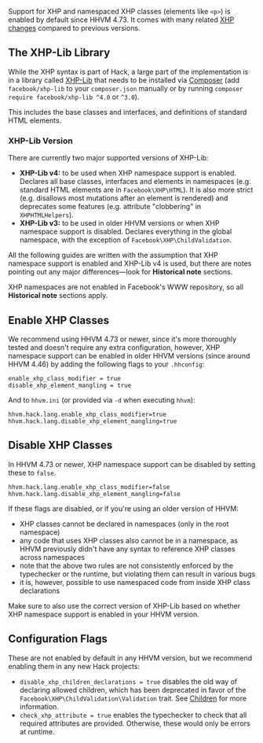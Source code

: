 Support for XHP and namespaced XHP classes (elements like `<p>`) is enabled by default since
HHVM 4.73. It comes with many related
[XHP changes](https://hhvm.com/blog/2020/09/02/XHP-namespaces-and-syntax.html)
compared to previous versions.

## The XHP-Lib Library

While the XHP syntax is part of Hack, a large part of the implementation is in a
library called [XHP-Lib](https://github.com/hhvm/xhp-lib/) that needs to be
installed via [Composer](https://getcomposer.org/) (add `facebook/xhp-lib` to your `composer.json` manually
or by running `composer require facebook/xhp-lib ^4.0` or `^3.0`).

This includes the base classes and interfaces, and definitions of standard HTML elements.

### XHP-Lib Version

There are currently two major supported versions of XHP-Lib:

- **XHP-Lib v4:** to be used when XHP namespace support is enabled. Declares all
  base classes, interfaces and elements in namespaces (e.g. standard HTML
  elements are in `Facebook\XHP\HTML`). It is also more strict (e.g. disallows
  most mutations after an element is rendered) and deprecates some features
  (e.g. attribute "clobbering" in `XHPHTMLHelpers`).
- **XHP-Lib v3:** to be used in older HHVM versions or when XHP namespace
  support is disabled. Declares everything in the global namespace, with the
  exception of `Facebook\XHP\ChildValidation`.

All the following guides are written with the assumption that XHP namespace
support is enabled and XHP-Lib v4 is used, but there are notes pointing out any
major differences&mdash;look for **Historical note** sections.

<span class="fbOnly fbIcon">XHP namespaces are not enabled in Facebook's WWW
repository, so all **Historical note** sections apply.</span>

## Enable XHP Classes
We recommend using HHVM 4.73 or newer, since it's more thoroughly
tested and doesn't require any extra configuration, however, XHP namespace support
can be enabled in older HHVM versions (since around HHVM 4.46) by adding
the following flags to your `.hhconfig`:

```
enable_xhp_class_modifier = true
disable_xhp_element_mangling = true
```

And to `hhvm.ini` (or provided via `-d` when executing `hhvm`):

```
hhvm.hack.lang.enable_xhp_class_modifier=true
hhvm.hack.lang.disable_xhp_element_mangling=true
```

## Disable XHP Classes
In HHVM 4.73 or newer, XHP namespace support can be disabled by setting these to
`false`.

```
hhvm.hack.lang.enable_xhp_class_modifier=false
hhvm.hack.lang.disable_xhp_element_mangling=false
```

If these flags are disabled, or if you're using an older version of HHVM:

- XHP classes cannot be declared in namespaces (only in the root namespace)
- any code that uses XHP classes also cannot be in a namespace, as HHVM
  previously didn't have any syntax to reference XHP classes across namespaces
- note that the above two rules are not consistently enforced by the
  typechecker or the runtime, but violating them can result in various bugs
- it is, however, possible to use namespaced code from inside XHP class
  declarations

Make sure to also use the correct version of XHP-Lib based on
whether XHP namespace support is enabled in your HHVM version.

## Configuration Flags

These are not enabled by default in any HHVM version, but we recommend enabling
them in any new Hack projects:

- `disable_xhp_children_declarations = true` disables the old way of declaring
  allowed children, which has been deprecated in favor of the `Facebook\XHP\ChildValidation\Validation` trait.
  See [Children](extending#children) for more information.
- `check_xhp_attribute = true` enables the typechecker to check that all
  required attributes are provided.
  Otherwise, these would only be errors at runtime.